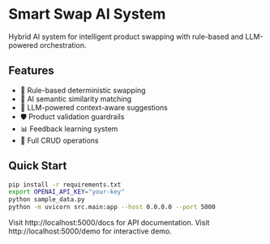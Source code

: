# Smart Swap AI System

Hybrid AI system for intelligent product swapping with rule-based and LLM-powered orchestration.

## Features
- 🎯 Rule-based deterministic swapping
- 🧠 AI semantic similarity matching  
- 🤖 LLM-powered context-aware suggestions
- 🛡️ Product validation guardrails
- 📊 Feedback learning system
- 🔄 Full CRUD operations

## Quick Start
```bash
pip install -r requirements.txt
export OPENAI_API_KEY="your-key"
python sample_data.py
python -m uvicorn src.main:app --host 0.0.0.0 --port 5000
```

Visit http://localhost:5000/docs for API documentation.
Visit http://localhost:5000/demo for interactive demo.
